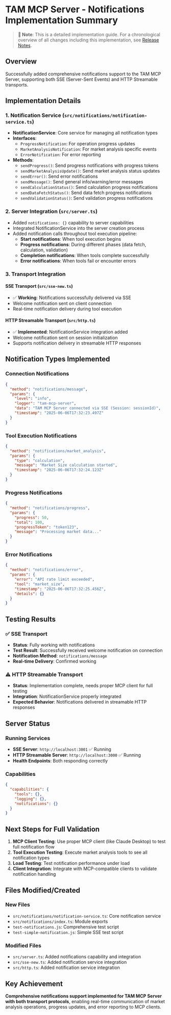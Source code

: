 ﻿# TAM MCP Server - Notifications Implementation Summary

> **📝 Note**: This is a detailed implementation guide. For a chronological overview of all changes including this implementation, see [Release Notes](RELEASE-NOTES.md).

## Overview
Successfully added comprehensive notifications support to the TAM MCP Server, supporting both SSE (Server-Sent Events) and HTTP Streamable transports.

## Implementation Details

### 1. Notification Service (`src/notifications/notification-service.ts`)
- **NotificationService**: Core service for managing all notification types
- **Interfaces**: 
  - `ProgressNotification`: For operation progress updates
  - `MarketAnalysisNotification`: For market analysis specific events
  - `ErrorNotification`: For error reporting
- **Methods**:
  - `sendProgress()`: Send progress notifications with progress tokens
  - `sendMarketAnalysisUpdate()`: Send market analysis status updates
  - `sendError()`: Send error notifications
  - `sendMessage()`: Send general info/warning/error messages
  - `sendCalculationStatus()`: Send calculation progress notifications
  - `sendDataFetchStatus()`: Send data fetch progress notifications
  - `sendValidationStatus()`: Send validation progress notifications

### 2. Server Integration (`src/server.ts`)
- Added `notifications: {}` capability to server capabilities
- Integrated NotificationService into the server creation process
- Added notification calls throughout tool execution pipeline:
  - **Start notifications**: When tool execution begins
  - **Progress notifications**: During different phases (data fetch, calculation, validation)
  - **Completion notifications**: When tools complete successfully
  - **Error notifications**: When tools fail or encounter errors

### 3. Transport Integration
#### SSE Transport (`src/sse-new.ts`)
- ✅ **Working**: Notifications successfully delivered via SSE
- Welcome notification sent on client connection
- Real-time notification delivery during tool execution

#### HTTP Streamable Transport (`src/http.ts`)
- ✅ **Implemented**: NotificationService integration added
- Welcome notification sent on session initialization
- Supports notification delivery in streamable HTTP responses

## Notification Types Implemented

### Connection Notifications
```json
{
  "method": "notifications/message",
  "params": {
    "level": "info",
    "logger": "tam-mcp-server",
    "data": "TAM MCP Server connected via SSE (Session: sessionId)",
    "timestamp": "2025-06-06T17:32:23.497Z"
  }
}
```

### Tool Execution Notifications
```json
{
  "method": "notifications/market_analysis",
  "params": {
    "type": "calculation",
    "message": "Market Size calculation started",
    "timestamp": "2025-06-06T17:32:24.123Z"
  }
}
```

### Progress Notifications
```json
{
  "method": "notifications/progress",
  "params": {
    "progress": 50,
    "total": 100,
    "progressToken": "token123",
    "message": "Processing market data..."
  }
}
```

### Error Notifications  
```json
{
  "method": "notifications/error",
  "params": {
    "error": "API rate limit exceeded",
    "tool": "market_size",
    "timestamp": "2025-06-06T17:32:25.456Z",
    "details": {}
  }
}
```

## Testing Results

### ✅ SSE Transport
- **Status**: Fully working with notifications
- **Test Result**: Successfully received welcome notification on connection
- **Notification Method**: `notifications/message`
- **Real-time Delivery**: Confirmed working

### ⚠️ HTTP Streamable Transport  
- **Status**: Implementation complete, needs proper MCP client for full testing
- **Integration**: NotificationService properly integrated
- **Expected Behavior**: Notifications delivered in streamable HTTP responses

## Server Status

### Running Services
- **SSE Server**: `http://localhost:3001` ✅ Running
- **HTTP Streamable Server**: `http://localhost:3000` ✅ Running
- **Health Endpoints**: Both responding correctly

### Capabilities
```json
{
  "capabilities": {
    "tools": {},
    "logging": {},
    "notifications": {}
  }
}
```

## Next Steps for Full Validation

1. **MCP Client Testing**: Use proper MCP client (like Claude Desktop) to test full notification flow
2. **Tool Execution Testing**: Execute market analysis tools to see all notification types
3. **Load Testing**: Test notification performance under load
4. **Client Integration**: Integrate with MCP-compatible clients to validate notification handling

## Files Modified/Created

### New Files
- `src/notifications/notification-service.ts`: Core notification service
- `src/notifications/index.ts`: Module exports
- `test-notifications.js`: Comprehensive test script
- `test-simple-notification.js`: Simple SSE test script

### Modified Files
- `src/server.ts`: Added notifications capability and integration
- `src/sse-new.ts`: Added notification service integration
- `src/http.ts`: Added notification service integration

## Key Achievement
**Comprehensive notifications support implemented for TAM MCP Server with both transport protocols**, enabling real-time communication of market analysis operations, progress updates, and error reporting to MCP clients.
